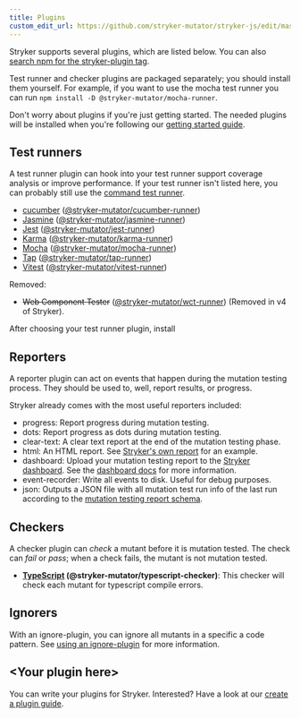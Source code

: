 ```yaml
---
title: Plugins
custom_edit_url: https://github.com/stryker-mutator/stryker-js/edit/master/docs/plugins.md
---
```


Stryker supports several plugins, which are listed below. You can also [search npm for the stryker-plugin tag](https://www.npmjs.com/search?q=stryker-plugin).

Test runner and checker plugins are packaged separately; you should install them yourself. For example, if you want to use the mocha test runner you can run `npm install -D @stryker-mutator/mocha-runner`.

Don't worry about plugins if you're just getting started. The needed plugins will be installed when you're following our [getting started guide](./getting-started.md).

## Test runners

A test runner plugin can hook into your test runner support coverage analysis or improve performance. If your test runner isn't listed here, you can probably still use the
[command test runner](./configuration.md#testrunner-string).

- [cucumber](./cucumber-runner.md) ([@stryker-mutator/cucumber-runner](https://github.com/stryker-mutator/stryker-js/tree/master/packages/cucumber-runner))
- [Jasmine](./jasmine-runner.md) ([@stryker-mutator/jasmine-runner](https://github.com/stryker-mutator/stryker-js/tree/master/packages/jasmine-runner))
- [Jest](./jest-runner.md) ([@stryker-mutator/jest-runner](https://github.com/stryker-mutator/stryker-js/tree/master/packages/jest-runner))
- [Karma](./karma-runner.md) ([@stryker-mutator/karma-runner](https://github.com/stryker-mutator/stryker-js/tree/master/packages/karma-runner))
- [Mocha](./mocha-runner.md) ([@stryker-mutator/mocha-runner](https://github.com/stryker-mutator/stryker-js/tree/master/packages/mocha-runner))
- [Tap](./tap-runner.md) ([@stryker-mutator/tap-runner](https://github.com/stryker-mutator/stryker-js/tree/master/packages/tap-runner))
- [Vitest](./vitest-runner.md) ([@stryker-mutator/vitest-runner](https://github.com/stryker-mutator/stryker-js/tree/master/packages/vitest-runner))

Removed:

- ~~Web Component Tester~~ ([@stryker-mutator/wct-runner](https://github.com/stryker-mutator/stryker-js/tree/v3.3.1/packages/wct-runner)) (Removed in v4 of Stryker).

After choosing your test runner plugin, install 

## Reporters

A reporter plugin can act on events that happen during the mutation testing process. They should be used to, well, report results, or progress.

Stryker already comes with the most useful reporters included:

- progress: Report progress during mutation testing.
- dots: Report progress as dots during mutation testing.
- clear-text: A clear text report at the end of the mutation testing phase.
- html: An HTML report. See [Stryker's own report](https://dashboard.stryker-mutator.io/reports/github.com/stryker-mutator/stryker-js/master) for an example.
- dashboard: Upload your mutation testing report to the [Stryker dashboard](https://dashboard.stryker-mutator.io). See the [dashboard docs](../General/dashboard.md) for more information.
- event-recorder: Write all events to disk. Useful for debug purposes.
- json: Outputs a JSON file with all mutation test run info of the last run according to the [mutation testing report schema](https://github.com/stryker-mutator/mutation-testing-elements/tree/master/packages/report-schema).

## Checkers

A checker plugin can _check_ a mutant before it is mutation tested. The check can _fail_ or _pass_; when a check fails, the mutant is not mutation tested.

- **[TypeScript](./typescript-checker.md) (@stryker-mutator/typescript-checker)**: This checker will check each mutant for typescript compile errors.

## Ignorers

With an ignore-plugin, you can ignore all mutants in a specific a code pattern. See [using an ignore-plugin](./disable-mutants.md#using-an-ignore-plugin) for more information.

## &lt;Your plugin here&gt;

You can write your plugins for Stryker. Interested? Have a look at our [create a plugin guide](./guides/create-a-plugin.md).
